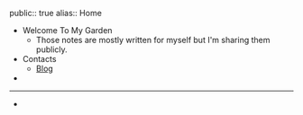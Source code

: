 public:: true
alias:: Home

- Welcome To My Garden
	- Those notes are mostly written for myself but I'm sharing them publicly.
- Contacts
	- [Blog](https://aetherhjf.com)
-
- ---
-